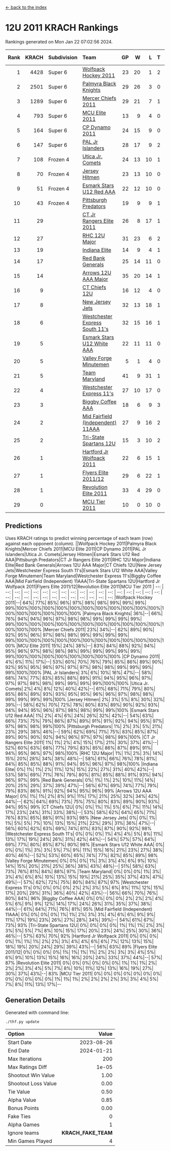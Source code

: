 [<- back to the index](readme.md)
# 12U 2011 KRACH Rankings
Rankings generated on Mon Jan 22 07:02:56 2024.

Rank|KRACH|Subdivision|Team|GP|W|L|T|OTW|OTL|SoS|Exp Wins|Win Diff
---:|---:|:---|:---|---:|---:|---:|---:|---:|---:|---:|---:|---:
1|4428|Super 6|[Wolfpack Hockey 2011](https://gamesheetstats.com/seasons/3664/teams/140937/schedule)|23|20|1|2|0|0|533|21.8|-0.0
2|2501|Super 6|[Palmyra Black Knights](https://gamesheetstats.com/seasons/3664/teams/140949/schedule)|29|26|3|0|1|0|512|26.8|-0.0
3|1289|Super 6|[Mercer Chiefs 2011](https://gamesheetstats.com/seasons/3664/teams/140936/schedule)|29|21|7|1|0|1|1039|22.3|-0.0
4|793|Super 6|[MCU Elite 2011](https://gamesheetstats.com/seasons/3664/teams/140929/schedule)|13|9|4|0|3|0|949|9.8|-0.0
5|164|Super 6|[CP Dynamo 2011](https://gamesheetstats.com/seasons/3664/teams/140944/schedule)|24|15|9|0|1|2|656|15.8|-0.0
6|147|Super 6|[PAL Jr Islanders](https://gamesheetstats.com/seasons/3664/teams/140943/schedule)|28|17|9|2|2|0|516|18.8|-0.0
7|108|Frozen 4|[Utica Jr. Comets](https://gamesheetstats.com/seasons/3664/teams/140945/schedule)|24|13|10|1|1|1|703|14.3|-0.0
8|70|Frozen 4|[Jersey Hitmen](https://gamesheetstats.com/seasons/3664/teams/140938/schedule)|23|13|10|0|2|1|537|13.9|0.0
9|51|Frozen 4|[Esmark Stars U12 Red AAA](https://gamesheetstats.com/seasons/3664/teams/140951/schedule)|22|12|10|0|2|0|836|12.9|0.0
10|43|Frozen 4|[Pittsburgh Predators](https://gamesheetstats.com/seasons/3664/teams/140950/schedule)|19|9|9|1|0|1|957|10.4|0.0
11|29||[CT Jr Rangers Elite 2011](https://gamesheetstats.com/seasons/3664/teams/140931/schedule)|26|8|17|1|1|1|864|9.4|0.0
12|27||[RHC 12U Major](https://gamesheetstats.com/seasons/3664/teams/140941/schedule)|31|23|6|2|0|1|21|24.9|0.0
13|19||[Indiana Elite](https://gamesheetstats.com/seasons/3664/teams/144353/schedule)|14|9|4|1|1|0|42|10.4|0.0
14|17||[Red Bank Generals](https://gamesheetstats.com/seasons/3664/teams/140940/schedule)|25|14|11|0|1|2|38|14.9|0.0
15|14||[Arrows 12U AAA Major](https://gamesheetstats.com/seasons/3664/teams/140946/schedule)|35|20|14|1|1|1|86|21.4|0.0
16|9||[CT Chiefs 12U](https://gamesheetstats.com/seasons/3664/teams/140934/schedule)|16|12|4|0|1|0|5|12.9|0.0
17|8||[New Jersey Jets](https://gamesheetstats.com/seasons/3664/teams/140939/schedule)|32|13|18|1|2|0|188|14.4|0.0
18|6||[Westchester Express South 11's](https://gamesheetstats.com/seasons/3664/teams/140947/schedule)|32|15|16|1|1|0|63|16.4|0.0
19|5||[Esmark Stars U12 White AAA](https://gamesheetstats.com/seasons/3664/teams/140952/schedule)|22|11|11|0|1|1|11|11.9|0.0
20|5||[Valley Forge Minutemen](https://gamesheetstats.com/seasons/3664/teams/187349/schedule)|5|1|4|0|0|0|435|1.9|0.0
21|5||[Team Maryland](https://gamesheetstats.com/seasons/3664/teams/140954/schedule)|41|9|31|1|0|5|584|10.4|0.0
22|4||[Westchester Express 11's](https://gamesheetstats.com/seasons/3664/teams/140948/schedule)|27|10|17|0|0|2|72|10.9|0.0
23|3||[Biggby Coffee AAA](https://gamesheetstats.com/seasons/3664/teams/144351/schedule)|18|6|9|3|0|0|10|8.4|0.0
24|2||[Mid Fairfield (Independent) 11AAA](https://gamesheetstats.com/seasons/3664/teams/140933/schedule)|27|9|16|2|0|1|10|10.9|0.0
25|2||[Tri-State Spartans 12U](https://gamesheetstats.com/seasons/3664/teams/144352/schedule)|15|3|10|2|0|0|8|4.9|0.0
26|1||[Hartford Jr Wolfpack 2011](https://gamesheetstats.com/seasons/3664/teams/140935/schedule)|22|6|15|1|1|0|8|7.4|0.0
27|1||[Flyers Elite 2011/12](https://gamesheetstats.com/seasons/3664/teams/140942/schedule)|29|6|22|1|0|2|9|7.4|0.0
28|1||[Revolution Elite 2011](https://gamesheetstats.com/seasons/3664/teams/140953/schedule)|33|4|29|0|0|0|10|4.9|0.0
29|0||[MCU Tier 2011](https://gamesheetstats.com/seasons/3664/teams/140932/schedule)|10|0|10|0|0|0|3|0.9|0.0

## Predictions
Uses KRACH ratings to predict winning percentage of each team (row) against each opponent (column).
||Wolfpack Hockey 2011|Palmyra Black Knights|Mercer Chiefs 2011|MCU Elite 2011|CP Dynamo 2011|PAL Jr Islanders|Utica Jr. Comets|Jersey Hitmen|Esmark Stars U12 Red AAA|Pittsburgh Predators|CT Jr Rangers Elite 2011|RHC 12U Major|Indiana Elite|Red Bank Generals|Arrows 12U AAA Major|CT Chiefs 12U|New Jersey Jets|Westchester Express South 11's|Esmark Stars U12 White AAA|Valley Forge Minutemen|Team Maryland|Westchester Express 11's|Biggby Coffee AAA|Mid Fairfield (Independent) 11AAA|Tri-State Spartans 12U|Hartford Jr Wolfpack 2011|Flyers Elite 2011/12|Revolution Elite 2011|MCU Tier 2011
| --: | --: | --: | --: | --: | --: | --: | --: | --: | --: | --: | --: | --: | --: | --: | --: | --: | --: | --: | --: | --: | --: | --: | --: | --: | --: | --: | --: | --: | --: 
|Wolfpack Hockey 2011|--| 64%| 77%| 85%| 96%| 97%| 98%| 98%| 99%| 99%| 99%| 99%|100%|100%|100%|100%|100%|100%|100%|100%|100%|100%|100%|100%|100%|100%|100%|100%|100%
|Palmyra Black Knights| 36%|--| 66%| 76%| 94%| 94%| 96%| 97%| 98%| 98%| 99%| 99%| 99%| 99%| 99%|100%|100%|100%|100%|100%|100%|100%|100%|100%|100%|100%|100%|100%|100%
|Mercer Chiefs 2011| 23%| 34%|--| 62%| 89%| 90%| 92%| 95%| 96%| 97%| 98%| 98%| 99%| 99%| 99%| 99%| 99%|100%|100%|100%|100%|100%|100%|100%|100%|100%|100%|100%|100%
|MCU Elite 2011| 15%| 24%| 38%|--| 83%| 84%| 88%| 92%| 94%| 95%| 96%| 97%| 98%| 98%| 98%| 99%| 99%| 99%| 99%| 99%| 99%|100%|100%|100%|100%|100%|100%|100%|100%
|CP Dynamo 2011|  4%|  6%| 11%| 17%|--| 53%| 60%| 70%| 76%| 79%| 85%| 86%| 89%| 90%| 92%| 95%| 95%| 96%| 97%| 97%| 97%| 98%| 98%| 99%| 99%| 99%| 99%|100%|100%
|PAL Jr Islanders|  3%|  6%| 10%| 16%| 47%|--| 58%| 68%| 74%| 77%| 83%| 85%| 88%| 89%| 91%| 94%| 95%| 96%| 97%| 97%| 97%| 98%| 98%| 99%| 99%| 99%| 99%|100%|100%
|Utica Jr. Comets|  2%|  4%|  8%| 12%| 40%| 42%|--| 61%| 68%| 71%| 79%| 80%| 85%| 86%| 89%| 93%| 93%| 95%| 95%| 96%| 96%| 97%| 98%| 98%| 99%| 99%| 99%| 99%|100%
|Jersey Hitmen|  2%|  3%|  5%|  8%| 30%| 32%| 39%|--| 58%| 62%| 70%| 72%| 78%| 80%| 83%| 89%| 90%| 92%| 93%| 94%| 94%| 95%| 96%| 97%| 98%| 98%| 99%| 99%|100%
|Esmark Stars U12 Red AAA|  1%|  2%|  4%|  6%| 24%| 26%| 32%| 42%|--| 54%| 63%| 66%| 73%| 75%| 79%| 86%| 87%| 89%| 91%| 91%| 92%| 94%| 95%| 97%| 97%| 98%| 98%| 99%|100%
|Pittsburgh Predators|  1%|  2%|  3%|  5%| 21%| 23%| 29%| 38%| 46%|--| 59%| 62%| 69%| 71%| 75%| 83%| 85%| 87%| 89%| 90%| 90%| 92%| 94%| 96%| 97%| 97%| 98%| 98%|100%
|CT Jr Rangers Elite 2011|  1%|  1%|  2%|  4%| 15%| 17%| 21%| 30%| 37%| 41%|--| 52%| 60%| 63%| 68%| 77%| 79%| 83%| 85%| 86%| 87%| 89%| 91%| 94%| 95%| 96%| 97%| 98%|100%
|RHC 12U Major|  1%|  1%|  2%|  3%| 14%| 15%| 20%| 28%| 34%| 38%| 48%|--| 58%| 61%| 66%| 76%| 78%| 81%| 84%| 85%| 85%| 88%| 91%| 94%| 95%| 96%| 97%| 98%|100%
|Indiana Elite|  0%|  1%|  1%|  2%| 11%| 12%| 15%| 22%| 27%| 31%| 40%| 42%|--| 53%| 58%| 69%| 71%| 76%| 79%| 80%| 81%| 85%| 88%| 91%| 93%| 94%| 96%| 97%| 99%
|Red Bank Generals|  0%|  1%|  1%|  2%| 10%| 11%| 14%| 20%| 25%| 29%| 37%| 39%| 47%|--| 56%| 67%| 69%| 74%| 77%| 79%| 79%| 83%| 86%| 91%| 92%| 94%| 95%| 96%| 99%
|Arrows 12U AAA Major|  0%|  1%|  1%|  2%|  8%|  9%| 11%| 17%| 21%| 25%| 32%| 34%| 42%| 44%|--| 62%| 64%| 69%| 73%| 75%| 75%| 80%| 83%| 89%| 90%| 93%| 94%| 95%| 99%
|CT Chiefs 12U|  0%|  0%|  1%|  1%|  5%|  6%|  7%| 11%| 14%| 17%| 23%| 24%| 31%| 33%| 38%|--| 53%| 58%| 62%| 64%| 65%| 71%| 76%| 83%| 85%| 88%| 91%| 93%| 98%
|New Jersey Jets|  0%|  0%|  1%|  1%|  5%|  5%|  7%| 10%| 13%| 15%| 21%| 22%| 29%| 31%| 36%| 47%|--| 56%| 60%| 62%| 63%| 69%| 74%| 81%| 83%| 87%| 90%| 92%| 98%
|Westchester Express South 11's|  0%|  0%|  0%|  1%|  4%|  4%|  5%|  8%| 11%| 13%| 17%| 19%| 24%| 26%| 31%| 42%| 44%|--| 54%| 57%| 57%| 64%| 69%| 77%| 80%| 85%| 87%| 90%| 98%
|Esmark Stars U12 White AAA|  0%|  0%|  0%|  1%|  3%|  3%|  5%|  7%|  9%| 11%| 15%| 16%| 21%| 23%| 27%| 38%| 40%| 46%|--| 52%| 53%| 60%| 65%| 74%| 77%| 82%| 85%| 89%| 98%
|Valley Forge Minutemen|  0%|  0%|  0%|  1%|  3%|  3%|  4%|  6%|  9%| 10%| 14%| 15%| 20%| 21%| 25%| 36%| 38%| 43%| 48%|--| 51%| 58%| 63%| 73%| 76%| 81%| 84%| 88%| 97%
|Team Maryland|  0%|  0%|  0%|  1%|  3%|  3%|  4%|  6%|  8%| 10%| 13%| 15%| 19%| 21%| 25%| 35%| 37%| 43%| 47%| 49%|--| 57%| 62%| 72%| 75%| 80%| 84%| 87%| 97%
|Westchester Express 11's|  0%|  0%|  0%|  0%|  2%|  2%|  3%|  5%|  6%|  8%| 11%| 12%| 15%| 17%| 20%| 29%| 31%| 36%| 40%| 42%| 43%|--| 56%| 66%| 70%| 76%| 80%| 84%| 96%
|Biggby Coffee AAA|  0%|  0%|  0%|  0%|  2%|  2%|  2%|  4%|  5%|  6%|  9%|  9%| 12%| 14%| 17%| 24%| 26%| 31%| 35%| 37%| 38%| 44%|--| 61%| 64%| 71%| 76%| 81%| 95%
|Mid Fairfield (Independent) 11AAA|  0%|  0%|  0%|  0%|  1%|  1%|  2%|  3%|  3%|  4%|  6%|  6%|  9%|  9%| 11%| 17%| 19%| 23%| 26%| 27%| 28%| 34%| 39%|--| 54%| 61%| 67%| 73%| 93%
|Tri-State Spartans 12U|  0%|  0%|  0%|  0%|  1%|  1%|  1%|  2%|  3%|  3%|  5%|  5%|  7%|  8%| 10%| 15%| 17%| 20%| 23%| 24%| 25%| 30%| 36%| 46%|--| 57%| 63%| 70%| 92%
|Hartford Jr Wolfpack 2011|  0%|  0%|  0%|  0%|  1%|  1%|  1%|  2%|  2%|  3%|  4%|  4%|  6%|  6%|  7%| 12%| 13%| 15%| 18%| 19%| 20%| 24%| 29%| 39%| 43%|--| 56%| 63%| 89%
|Flyers Elite 2011/12|  0%|  0%|  0%|  0%|  1%|  1%|  1%|  1%|  2%|  2%|  3%|  3%|  4%|  5%|  6%|  9%| 10%| 13%| 15%| 16%| 16%| 20%| 24%| 33%| 37%| 44%|--| 57%| 87%
|Revolution Elite 2011|  0%|  0%|  0%|  0%|  0%|  0%|  1%|  1%|  1%|  2%|  2%|  2%|  3%|  4%|  5%|  7%|  8%| 10%| 11%| 12%| 13%| 16%| 19%| 27%| 30%| 37%| 43%|--| 83%
|MCU Tier 2011|  0%|  0%|  0%|  0%|  0%|  0%|  0%|  0%|  0%|  0%|  0%|  0%|  1%|  1%|  1%|  2%|  2%|  2%|  2%|  3%|  3%|  4%|  5%|  7%|  8%| 11%| 13%| 17%|--

## Generation Details

Generated with command line:
```
./thf.py update
```

| Option | Value |
| :----- | ----: |
| Start Date | 2023-08-26 |
| End Date | 2024-01-21 |
| Max Iterations | 200 |
| Max Ratings Diff | 1e-05 |
| Shootout Win Value | 1.00 |
| Shootout Loss Value | 0.00 |
| Tie Value | 0.50 |
| Alpha Value | 0.85 |
| Bonus Points | 0.00 |
| Fake Ties | 0 |
| Alpha Games | 1 |
| Ignore teams | __KRACH_FAKE_TEAM__ |
| Min Games Played | 4 |

